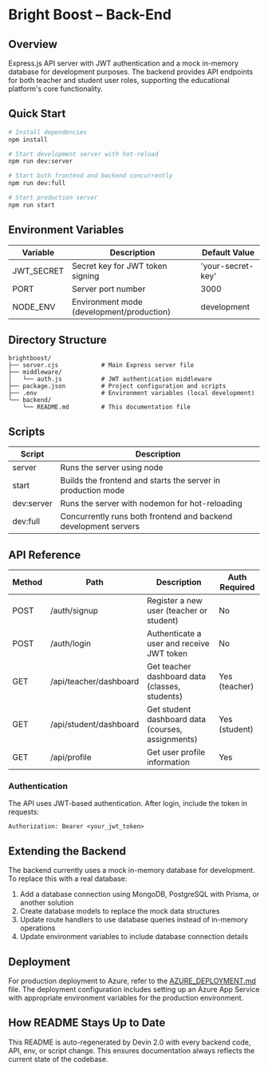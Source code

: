 # Bright Boost – Back-End

## Overview
Express.js API server with JWT authentication and a mock in-memory database for development purposes. The backend provides API endpoints for both teacher and student user roles, supporting the educational platform's core functionality.

## Quick Start
```bash
# Install dependencies
npm install

# Start development server with hot-reload
npm run dev:server

# Start both frontend and backend concurrently
npm run dev:full

# Start production server
npm run start
```

## Environment Variables
| Variable | Description | Default Value |
|----------|-------------|---------------|
| JWT_SECRET | Secret key for JWT token signing | 'your-secret-key' |
| PORT | Server port number | 3000 |
| NODE_ENV | Environment mode (development/production) | development |

## Directory Structure
```
brightboost/
├── server.cjs            # Main Express server file
├── middleware/
│   └── auth.js           # JWT authentication middleware
├── package.json          # Project configuration and scripts
├── .env                  # Environment variables (local development)
└── backend/
    └── README.md         # This documentation file
```

## Scripts
| Script | Description |
|--------|-------------|
| server | Runs the server using node |
| start | Builds the frontend and starts the server in production mode |
| dev:server | Runs the server with nodemon for hot-reloading |
| dev:full | Concurrently runs both frontend and backend development servers |

## API Reference
| Method | Path | Description | Auth Required |
|--------|------|-------------|---------------|
| POST | /auth/signup | Register a new user (teacher or student) | No |
| POST | /auth/login | Authenticate a user and receive JWT token | No |
| GET | /api/teacher/dashboard | Get teacher dashboard data (classes, students) | Yes (teacher) |
| GET | /api/student/dashboard | Get student dashboard data (courses, assignments) | Yes (student) |
| GET | /api/profile | Get user profile information | Yes |

### Authentication
The API uses JWT-based authentication. After login, include the token in requests:
```
Authorization: Bearer <your_jwt_token>
```

## Extending the Backend
The backend currently uses a mock in-memory database for development. To replace this with a real database:

1. Add a database connection using MongoDB, PostgreSQL with Prisma, or another solution
2. Create database models to replace the mock data structures
3. Update route handlers to use database queries instead of in-memory operations
4. Update environment variables to include database connection details

## Deployment
For production deployment to Azure, refer to the [AZURE_DEPLOYMENT.md](../AZURE_DEPLOYMENT.md) file. The deployment configuration includes setting up an Azure App Service with appropriate environment variables for the production environment.

## How README Stays Up to Date
This README is auto-regenerated by Devin 2.0 with every backend code, API, env, or script change. This ensures documentation always reflects the current state of the codebase.

